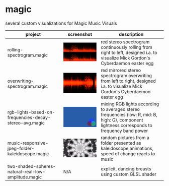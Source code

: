 # magic
several custom visualizations for Magic Music Visuals

| project                                                | screenshot                                               | description                                                                                                                                   |
|--------------------------------------------------------|----------------------------------------------------------|-----------------------------------------------------------------------------------------------------------------------------------------------|
| rolling-spectrogram.magic                              | <img src="img/rolling-spectrogram.png" width="320">      | red stereo spectrogram continuously rolling from right to left, designed i.a. to visualize Mick Gordon's Cyberdaemon easter egg               |
| overwriting-spectrogram.magic                          | <img src="img/overwriting-spectrogram.png" width="320"> | red mirrored stereo spectrogram overwriting from left to right, designed i.a. to visualize Mick Gordon's Cyberdaemon easter egg               |
| rgb-lights-based-on-frequencies-decay-stereo-avg.magic | <img src="img/rgb-lights-based-on-frequencies-decay-stereo-avg.png" width="320">                                                         | mixing RGB lights according to averaged stereo frequencies (low: R, mid: B, high: G), component lightness corresponds to frequency band power |
 | music-responsive-jpeg-folder-kaleidoscope.magic       | <img src="img/music-responsive-jpeg-folder-kaleidoscope.png" width="320">                                                         | random pictures from a folder presented as kaleidoscope animations, speed of change reacts to music                                           |
| two-shaded-spheres-natural-real-low-amplitude.magic    | N/A                                                      | explicit, dancing breasts using custom GLSL shader                                                                                            |                                                              |